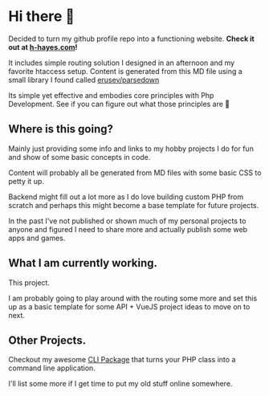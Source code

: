 # Hi there 👋
Decided to turn my github profile repo into a functioning website.
**Check it out at [h-hayes.com](h-hayes.com)!**

It includes simple routing solution I designed in an afternoon and my favorite htaccess setup.
Content is generated from this MD file using a small library I found called [erusev/parsedown](https://github.com/erusev/parsedown)

Its simple yet effective and embodies core principles with Php Development.
See if you can figure out what those principles are 🤔

## Where is this going?
Mainly just providing some info and links to my hobby projects I do for fun and show of some basic concepts in code.

Content will probably all be generated from MD files with some basic CSS to petty it up.

Backend might fill out a lot more as I do love building custom PHP from scratch and perhaps
this might become a base template for future projects.

In the past I've not published or shown much of my personal projects to anyone and figured I need to share more and
actually publish some web apps and games.

## What I am currently working.
This project.

I am probably going to play around with the routing some more and set this up as a basic template for some
API + VueJS project ideas to move on to next.

## Other Projects.
Checkout my awesome [CLI Package](https://github.com/b-hayes/cli) that turns your PHP class into a command line application.

I'll list some more if I get time to put my old stuff online somewhere.